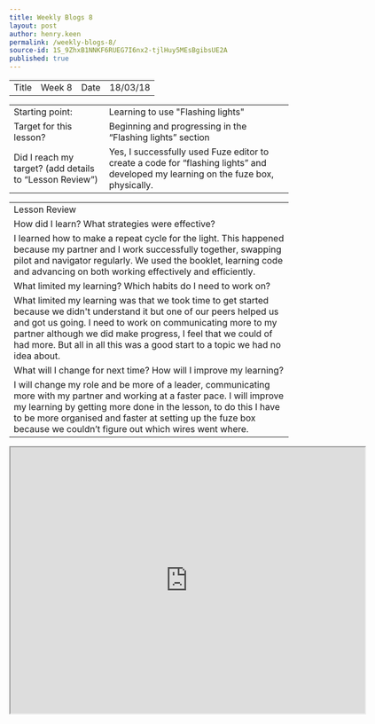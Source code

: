 ```yaml
---
title: Weekly Blogs 8
layout: post
author: henry.keen
permalink: /weekly-blogs-8/
source-id: 1S_9ZhxB1NNKF6RUEG7I6nx2-tjlHuy5MEsBgibsUE2A
published: true
---
```

<table>
  <tr>
    <td>Title</td>
    <td>Week 8</td>
    <td>Date</td>
    <td>18/03/18</td>
  </tr>
</table>


<table>
  <tr>
    <td>Starting point:</td>
    <td>Learning to use "Flashing lights"</td>
  </tr>
  <tr>
    <td>Target for this lesson?</td>
    <td>Beginning and progressing in the “Flashing lights” section</td>
  </tr>
  <tr>
    <td>Did I reach my target? 
(add details to “Lesson Review”)</td>
    <td> Yes, I successfully used Fuze editor to create a code for “flashing lights” and developed my learning on the fuze box, physically.</td>
  </tr>
</table>


<table>
  <tr>
    <td>Lesson Review</td>
  </tr>
  <tr>
    <td>How did I learn? What strategies were effective? </td>
  </tr>
  <tr>
    <td>I learned how to make a repeat cycle for the light. This happened because my partner and I work successfully together, swapping pilot and navigator regularly. We used the booklet, learning code and advancing on both working effectively and efficiently.</td>
  </tr>
  <tr>
    <td>What limited my learning? Which habits do I need to work on? </td>
  </tr>
  <tr>
    <td>What limited my learning was that we took time to get started because we didn't understand it but one of our peers helped us and got us going. I need to work on communicating more to my partner although we did make progress, I feel that we could of had more. But all in all this was a good start to a topic we had no idea about.</td>
  </tr>
  <tr>
    <td>What will I change for next time? How will I improve my learning?</td>
  </tr>
  <tr>
    <td>I will change my role and be more of a leader, communicating more with my partner and working at a faster pace. I will improve my learning by getting more done in the lesson, to do this I have to be more organised and faster at setting up the fuze box because we couldn’t figure out which wires went where.</td>
  </tr>
</table>
<iframe src="https://drive.google.com/file/d/0B1HHYK3m5XJdRVRqVVNRZloxdFlqRDlwbzRxY1djcHo3RlZF/preview" width="640" height="480"></iframe>

